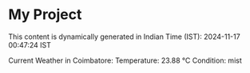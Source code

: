 # My Project

This content is dynamically generated in Indian Time (IST): 2024-11-17 00:47:24 IST


Current Weather in Coimbatore:
Temperature: 23.88 °C
Condition: mist

